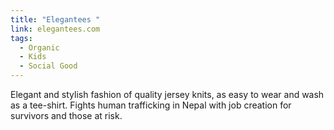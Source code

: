 ```yaml
---
title: "Elegantees "
link: elegantees.com
tags:
  - Organic
  - Kids
  - Social Good
---
```

Elegant and stylish fashion of quality jersey knits, as easy to wear and wash as a tee-shirt. Fights human trafficking in Nepal with job creation for survivors and those at risk.